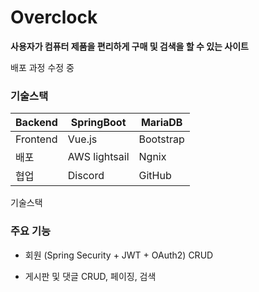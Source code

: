 # Overclock

**사용자가 컴퓨터 제품을 편리하게 구매 및 검색을 할 수 있는 사이트**

배포 과정 수정 중


### 기술스택

| Backend | SpringBoot | MariaDB |
| --- | --- | --- |
| Frontend | Vue.js | Bootstrap |
| 배포 | AWS lightsail | Ngnix |
| 협업 | Discord | GitHub |


기술스택


### 주요 기능
- 회원 (Spring Security + JWT + OAuth2) CRUD

- 게시판 및 댓글 CRUD, 페이징, 검색

